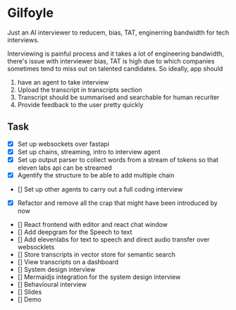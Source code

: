 # Gilfoyle

Just an AI interviewer to reducem, bias, TAT, enginerring bandwidth for tech interviews.

Interviewing is painful process and it takes a lot of engineering bandwidth, there's issue with interviewer bias, TAT is high due to which companies sometimes tend to miss out on talented candidates. So ideally, app should
1. have an agent to take interview
2. Upload the transcript in transcripts section
3. Transcript should be summarised and searchable for human recuriter
4. Provide feedback to the user pretty quickly

## Task
- [X] Set up websockets over fastapi 
- [X] Set up chains, streaming, intro to interview agent
- [X] Set up output parser to collect words from a stream of tokens so that eleven labs api can be streamed
- [X] Agentify the structure to be able to add multiple chain
- [] Set up other agents to carry out a full coding interview
- [X] Refactor and remove all the crap that might have been introduced by now
- [] React frontend with editor and react chat window
- [] Add deepgram for the Speech to text
- [] Add elevenlabs for text to speech and direct audio transfer over websocklets
- [] Store transcripts in vector store for semantic search
- [] View transcripts on a dashboard
- [] System design interview
- [] Mermaidjs integration for the system design interview
- [] Behavioural interview
- [] Slides
- [] Demo